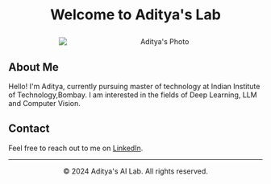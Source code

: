 <h1 align="center">

 Welcome to Aditya's Lab

</h1>

<div style="text-align:center;">
  <img src="Aditya_Patane.png" alt="Aditya's Photo" style="display: block; margin-left: 100; margin-right: 0;">
</div>

## About Me

Hello! I'm Aditya, currently pursuing master of technology at Indian Institute of Technology,Bombay. I am interested in the fields of Deep Learning, LLM and Computer Vision.



## Contact

Feel free to reach out to me on [LinkedIn](https://www.linkedin.com/in/adityapatane123).

---

<p align="center">© 2024 Aditya's AI Lab. All rights reserved.</p>
